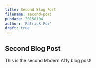 ```yaml
---
title: Second Blog Post
filename: second-post
pubdate: 20150104
author: 'Patrick Fox'
draft: true
---
```


<h2 data-page-title="Second Blog Post">Second Blog Post</h2>

This is the second Modern A11y blog post!

